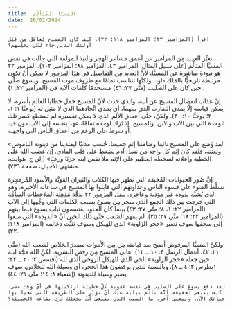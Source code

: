 ```yaml
---
title:  المسيَّا المُتألِّم
date:  26/02/2024
---
```


`اقرأ (المزامير ٢٢؛ المزامير ١١٨: ٢٢). كيف كان المسيح يُعامَل مِن قِبَل أولئك الذين جاء لكي يخلِّصهم؟`

تعبِّر العديد مِن المزامير عن أعمق مشاعر الهجر والنبذ المؤلمة التي جالت في نفس المسيَّا المتألِّم (على سبيل المثال، المزامير ٤٢، المزامير ٨٨؛ المزامير ١٠٢). المزمور ٢٢ هو نبوءة مباشرة عن المسيَّا، لأنَّ العديد مِن التفاصيل في هذا المزمور لا يمكن أنْ تكون مرتبطة تاريخيًّا بالمَلك داود، ولكنَّها تتناسب تمامًا مع ظروف موت المسيح. ويسوع صلَّى حين كان على الصليب (متَّى ٢٧: ٤٦) مستخدمًا كلمات الآية في (المزامير ٢٢: ١) .

إنَّ عذاب انفصال المسيح عن أبيه، والذي حدث لأنَّ المسيح حمل خطايا العالَم بأسره، لا يمكن قياسه إلَّا بمدى التقارب الذي بينهما، أي بمدى اتِّحادهما الذي لا مثيل له (يوحنَّا ١: ١، ٢؛ يوحنَّا ١٠: ٣٠). ولكنْ، حتَّى أعماق الألم الذي لا يمكن تفسيره لم تستطع كسر تلك الوحدة التي بين الآب والابن. والمسيح، إذ تُرِك لوحده تمامًا، عهد بنفسه إلى الآب دون قيد أو شرط على الرغم مِن أعماق اليأس التي واجهته.

«لقد وُضع على المسيح نائبنا وضامننا إثم جميعنا. حُسب مذنبًا ليفتدينا من دينونة الناموس ولعنته، فلقد كان إثم كل واحد من نسل آدم يضغط على قلب الفادي. إن غضب الله على الخطية وإعلانه لسخطه العظيم على الإثم ملأ نفس ابنه حزنًا ورعبًا» (إلن ج. هوايت، مشتهى الأجيال، صفحة ٧٣٦).

إنَّ صُور الحيوانات المُخيفة التي تظهر فيها الكلاب والثيران القويَّة والأسود المُزمجِرة تسلِّط الضوء على قسوة الناس وعداوتهم التي قابلوا بها المسيح في ساعاته الأخيرة، وهو الذي يُشبَّه بدودة غير مؤذية وعاجزة. ينقل المزمور ٢٢ بدقَّة مُذهِلة الملاحظات السامَّة التي خرجت مِن ذلك الجمع الذي سخر مِن يسوع بسبب الكلمات التي وجَّهها إلى الآب (المزامير ٢٢: ١، ٨؛ متَّى ٢٧: ٤٣) بينما كان الجنود يقتسمون ثياب يسوع فيما بينهم (المزامير ٢٢: ١٨؛ متَّى ٢٧: ٣٥). لم يفهم الشعب حتَّى ذلك الحين أنَّ «الدودة» التي سعوا إلى سحقها سوف تصير «حجر الزاوية» الذي للهيكل وسوف تثبِّت دعائمه (المزامير ١١٨: ٢٢).

ولكنَّ المسيَّا المرفوض أصبح بعد قيامته مِن بين الأموات مصدرَ الخلاص لشعب الله (متَّى ٢١: ٤٢، أعمال الرسل ٤: ١٠ ــ ١٢). عانى المسيح مِن رفض البشرية، لكنَّ الله مجَّد ابنه حين جعله «حجر الزاوية» الحي الذي للهيكل الروحي الذي لله (أفسس ٢: ٢٠ ــ ٢٢؛ ١بطرس ٢: ٤ ــ ٨). وبالنسبة للذين يرفضون هذا الحجر، أي وسيلة الله للخلاص، سوف يصير وسيلة للدينونة (إشعياء ٨: ١٤؛ متَّى ٢١: ٤٤).

`لقد دفع يسوع على الصليب في نفسه عقوبة كلِّ خطيئة ارتكبتها في أيِّ وقت مضى. كيف ينبغي لحقيقة أنَّه تألَّم نيابة عنك أنْ تؤثِّر على الطريقة التي تحيا بها حياتك الآن، وبمعنى آخر، ما السبب الذي ينبغي أنْ يجعلك ترى بشاعة الخطيئة؟`